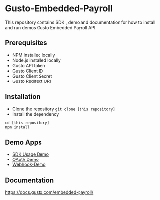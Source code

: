 # Gusto-Embedded-Payroll

This repository contains SDK , demo and documentation for how to install and run demos Gusto Embedded Payroll API.

## Prerequisites

* NPM installed locally
* Node.js installed locally
* Gusto API token
* Gusto Client ID
* Gusto Client Secret
* Gusto Redirect URI

## Installation

* Clone the repository `git clone [this repository]`
* Install the dependency

```text
cd [this repository]
npm install
```

## Demo Apps

* [SDK Usage Demo](demo/demo-sdk/Readme.md)
* [OAuth Demo](demo/oAuth-demo/ReadMe.md)
* [Webhook-Demo](demo/webhook-demo/Readme.md)

## Documentation

https://docs.gusto.com/embedded-payroll/

